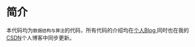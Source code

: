 # 简介
本代码均为`数据结构与算法`的代码，所有代码的介绍均在[个人Blog](http://apktool.github.io/),同时也在我的[CSDN](http://blog.csdn.net/u013595419)个人博客中同步更新。
